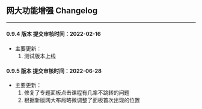 ## 网大功能增强 Changelog

***
#### 0.9.4 版本 提交审核时间：2022-02-16
- 主要更新：
    1. 测试版本上线


#### 0.9.5 版本 提交审核时间：2022-06-28
- 主要更新：
    1. 修复了专题面板点击课程有几率不跳转的问题
    2. 根据新版网大布局略微调整了面板首次出现的位置